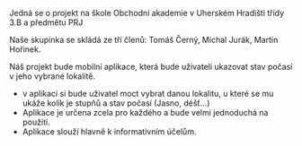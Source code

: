 Jedná se o projekt na škole Obchodní akademie v Uherském Hradišti třídy 3.B a předmětu PRJ 

Naše skupinka se skládá ze tří členů: Tomáš Černý, Michal Jurák, Martin Hořinek.


Náš projekt bude mobilní aplikace, která bude uživateli ukazovat stav počasí v jeho vybrané lokalitě.
- v aplikaci si bude uživatel moct vybrat danou lokalitu, u které se mu ukáže kolik je stupňů a stav počasí (Jasno, déšť...)
- Aplikace je určena zcela pro každého a bude velmi jednoduchá na použití.
- Aplikace slouží hlavně k informativním účelům.
